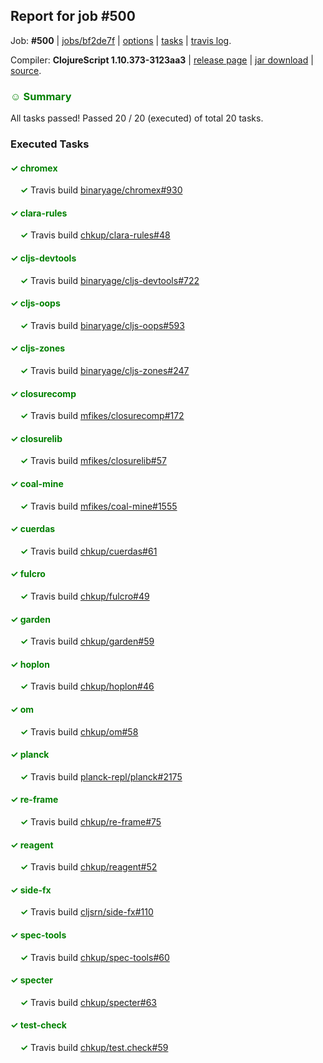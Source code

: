 ## Report for job #500

Job: **#500** | [jobs/bf2de7f](https://github.com/cljs-oss/canary/commit/bf2de7f36419383c5ac86796c882eb208051b04a) | [options](options.edn) | [tasks](tasks.edn) | [travis log](https://travis-ci.org/cljs-oss/canary/builds/409709588).

Compiler: **ClojureScript 1.10.373-3123aa3** | [release page](https://github.com/cljs-oss/canary/releases/tag/r1.10.373-3123aa3) | [jar download](https://github.com/cljs-oss/canary/releases/download/r1.10.373-3123aa3/clojurescript-1.10.373-3123aa3.jar) | [source](https://github.com/clojure/clojurescript/commit/3123aa32851c01682cf076e0e3b497e890b26922).

### <b style='color:green'>☺ Summary</b>

All tasks passed! Passed 20 / 20 (executed) of total 20 tasks.

### Executed Tasks

#### <b style='color:green'>&#x2713; chromex</b>
&nbsp;&nbsp;&nbsp;&nbsp;<b style='color:green'>&#x2713;</b> Travis build [binaryage/chromex#930](https://travis-ci.org/binaryage/chromex/builds/409710328)<br>

#### <b style='color:green'>&#x2713; clara-rules</b>
&nbsp;&nbsp;&nbsp;&nbsp;<b style='color:green'>&#x2713;</b> Travis build [chkup/clara-rules#48](https://travis-ci.org/chkup/clara-rules/builds/409710330)<br>

#### <b style='color:green'>&#x2713; cljs-devtools</b>
&nbsp;&nbsp;&nbsp;&nbsp;<b style='color:green'>&#x2713;</b> Travis build [binaryage/cljs-devtools#722](https://travis-ci.org/binaryage/cljs-devtools/builds/409710336)<br>

#### <b style='color:green'>&#x2713; cljs-oops</b>
&nbsp;&nbsp;&nbsp;&nbsp;<b style='color:green'>&#x2713;</b> Travis build [binaryage/cljs-oops#593](https://travis-ci.org/binaryage/cljs-oops/builds/409710338)<br>

#### <b style='color:green'>&#x2713; cljs-zones</b>
&nbsp;&nbsp;&nbsp;&nbsp;<b style='color:green'>&#x2713;</b> Travis build [binaryage/cljs-zones#247](https://travis-ci.org/binaryage/cljs-zones/builds/409710340)<br>

#### <b style='color:green'>&#x2713; closurecomp</b>
&nbsp;&nbsp;&nbsp;&nbsp;<b style='color:green'>&#x2713;</b> Travis build [mfikes/closurecomp#172](https://travis-ci.org/mfikes/closurecomp/builds/409710349)<br>

#### <b style='color:green'>&#x2713; closurelib</b>
&nbsp;&nbsp;&nbsp;&nbsp;<b style='color:green'>&#x2713;</b> Travis build [mfikes/closurelib#57](https://travis-ci.org/mfikes/closurelib/builds/409710363)<br>

#### <b style='color:green'>&#x2713; coal-mine</b>
&nbsp;&nbsp;&nbsp;&nbsp;<b style='color:green'>&#x2713;</b> Travis build [mfikes/coal-mine#1555](https://travis-ci.org/mfikes/coal-mine/builds/409710365)<br>

#### <b style='color:green'>&#x2713; cuerdas</b>
&nbsp;&nbsp;&nbsp;&nbsp;<b style='color:green'>&#x2713;</b> Travis build [chkup/cuerdas#61](https://travis-ci.org/chkup/cuerdas/builds/409710371)<br>

#### <b style='color:green'>&#x2713; fulcro</b>
&nbsp;&nbsp;&nbsp;&nbsp;<b style='color:green'>&#x2713;</b> Travis build [chkup/fulcro#49](https://travis-ci.org/chkup/fulcro/builds/409710373)<br>

#### <b style='color:green'>&#x2713; garden</b>
&nbsp;&nbsp;&nbsp;&nbsp;<b style='color:green'>&#x2713;</b> Travis build [chkup/garden#59](https://travis-ci.org/chkup/garden/builds/409710375)<br>

#### <b style='color:green'>&#x2713; hoplon</b>
&nbsp;&nbsp;&nbsp;&nbsp;<b style='color:green'>&#x2713;</b> Travis build [chkup/hoplon#46](https://travis-ci.org/chkup/hoplon/builds/409710377)<br>

#### <b style='color:green'>&#x2713; om</b>
&nbsp;&nbsp;&nbsp;&nbsp;<b style='color:green'>&#x2713;</b> Travis build [chkup/om#58](https://travis-ci.org/chkup/om/builds/409710401)<br>

#### <b style='color:green'>&#x2713; planck</b>
&nbsp;&nbsp;&nbsp;&nbsp;<b style='color:green'>&#x2713;</b> Travis build [planck-repl/planck#2175](https://travis-ci.org/planck-repl/planck/builds/409710384)<br>

#### <b style='color:green'>&#x2713; re-frame</b>
&nbsp;&nbsp;&nbsp;&nbsp;<b style='color:green'>&#x2713;</b> Travis build [chkup/re-frame#75](https://travis-ci.org/chkup/re-frame/builds/409710390)<br>

#### <b style='color:green'>&#x2713; reagent</b>
&nbsp;&nbsp;&nbsp;&nbsp;<b style='color:green'>&#x2713;</b> Travis build [chkup/reagent#52](https://travis-ci.org/chkup/reagent/builds/409710392)<br>

#### <b style='color:green'>&#x2713; side-fx</b>
&nbsp;&nbsp;&nbsp;&nbsp;<b style='color:green'>&#x2713;</b> Travis build [cljsrn/side-fx#110](https://travis-ci.org/cljsrn/side-fx/builds/409710396)<br>

#### <b style='color:green'>&#x2713; spec-tools</b>
&nbsp;&nbsp;&nbsp;&nbsp;<b style='color:green'>&#x2713;</b> Travis build [chkup/spec-tools#60](https://travis-ci.org/chkup/spec-tools/builds/409710410)<br>

#### <b style='color:green'>&#x2713; specter</b>
&nbsp;&nbsp;&nbsp;&nbsp;<b style='color:green'>&#x2713;</b> Travis build [chkup/specter#63](https://travis-ci.org/chkup/specter/builds/409710403)<br>

#### <b style='color:green'>&#x2713; test-check</b>
&nbsp;&nbsp;&nbsp;&nbsp;<b style='color:green'>&#x2713;</b> Travis build [chkup/test.check#59](https://travis-ci.org/chkup/test.check/builds/409710420)<br>